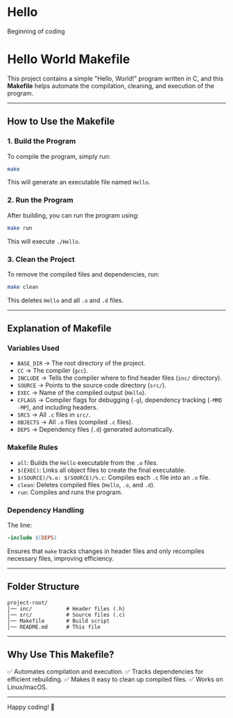 # Hello
Beginning of coding

# Hello World Makefile

This project contains a simple "Hello, World!" program written in C, and this **Makefile** helps automate the compilation, cleaning, and execution of the program.

---

## **How to Use the Makefile**

### **1. Build the Program**
To compile the program, simply run:
```sh
make
```
This will generate an executable file named `Hello`.

### **2. Run the Program**
After building, you can run the program using:
```sh
make run
```
This will execute `./Hello`.

### **3. Clean the Project**
To remove the compiled files and dependencies, run:
```sh
make clean
```
This deletes `Hello` and all `.o` and `.d` files.

---

## **Explanation of Makefile**

### **Variables Used**
- `BASE_DIR` → The root directory of the project.
- `CC` → The compiler (`gcc`).
- `INCLUDE` → Tells the compiler where to find header files (`inc/` directory).
- `SOURCE` → Points to the source code directory (`src/`).
- `EXEC` → Name of the compiled output (`Hello`).
- `CFLAGS` → Compiler flags for debugging (`-g`), dependency tracking (`-MMD -MP`), and including headers.
- `SRCS` → All `.c` files in `src/`.
- `OBJECTS` → All `.o` files (compiled `.c` files).
- `DEPS` → Dependency files (`.d`) generated automatically.

### **Makefile Rules**
- `all`: Builds the `Hello` executable from the `.o` files.
- `$(EXEC)`: Links all object files to create the final executable.
- `$(SOURCE)/%.o: $(SOURCE)/%.c`: Compiles each `.c` file into an `.o` file.
- `clean`: Deletes compiled files (`Hello`, `.o`, and `.d`).
- `run`: Compiles and runs the program.

### **Dependency Handling**
The line:
```makefile
-include $(DEPS)
```
Ensures that `make` tracks changes in header files and only recompiles necessary files, improving efficiency.

---

## **Folder Structure**
```
project-root/
│── inc/           # Header files (.h)
│── src/           # Source files (.c)
│── Makefile       # Build script
│── README.md      # This file
```

---

## **Why Use This Makefile?**
✅ Automates compilation and execution.
✅ Tracks dependencies for efficient rebuilding.
✅ Makes it easy to clean up compiled files.
✅ Works on Linux/macOS.

---

Happy coding! 🚀


